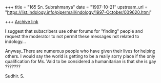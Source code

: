 +++
title = "165 Sn. Subrahmanya"
date = "1997-10-21"
upstream_url = "https://list.indology.info/pipermail/indology/1997-October/009620.html"

+++
[Archive link](https://list.indology.info/pipermail/indology/1997-October/009620.html)

I suggest that subscribers use other forums for "finding" people and
request the moderator to not permit these messages not related to indology...

Anyway..There are numerous people who have given their lives for helping
others. I would say the world is getting to be a really sorry place
if the only qualification for Ms. Vaid to be considered a humanitarian is that
she is gay ???????

Sudhir. S.



